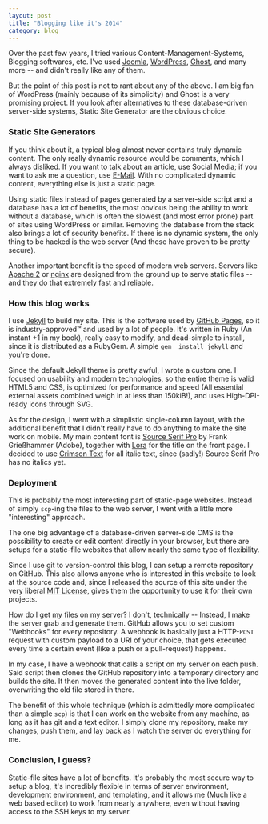 ```yaml
---
layout: post
title: "Blogging like it's 2014"
category: blog
---
```


Over the past few years, I tried various Content-Management-Systems, Blogging 
softwares, etc. I've used [Joomla][joomla], [WordPress][wordpress], 
[Ghost][ghost], and many more -- and didn't really like any of them.

But the point of this post is not to rant about any of the above. I am big fan 
of WordPress (mainly because of its simplicity) and Ghost is a very promising 
project. If you look after alternatives to these database-driven server-side 
systems, Static Site Generator are the obvious choice.

### Static Site Generators

If you think about it, a typical blog almost never contains truly dynamic 
content. The only really dynamic resource would be comments, which I always 
disliked. If you want to talk about an article, use Social Media; if you want 
to ask me a question, use [E-Mail](/about.html#contact). With no complicated 
dynamic content, everything else is just a static page.

Using static files instead of pages generated by a server-side script and a 
database has a lot of benefits, the most obvious being the ability to work 
without a database, which is often the slowest (and most error prone) part of 
sites using WordPress or similar. Removing the database from the stack also 
brings a lot of security benefits. If there is no dynamic system, the only 
thing to be hacked is the web server (And these have proven to be pretty 
secure).

Another important benefit is the speed of modern web servers. Servers like 
[Apache 2][apache] or [nginx][nginx] are designed from the ground up to serve 
static files -- and they do that extremely fast and reliable.

### How this blog works

I use [Jekyll][jekyll] to build my site. This is the software used by 
[GitHub Pages][github-pages], so it is industry-approved™ and used by a lot of 
people. It's written in Ruby (An instant +1 in my book), really easy to modify, 
and dead-simple to install, since it is distributed as a RubyGem. A simple `gem 
install jekyll` and you're done.

Since the default Jekyll theme is pretty awful, I wrote a custom one. I focused 
on usability and modern technologies, so the entire theme is valid HTML5 and 
CSS, is optimized for performance and speed (All essential external assets 
combined weigh in at less than 150kiB!), and uses High-DPI-ready icons through 
SVG.

As for the design, I went with a simplistic single-column layout, with the 
additional benefit that I didn't really have to do anything to make the site 
work on mobile. My main content font is [Source Serif Pro][source-serif] by 
Frank Grießhammer (Adobe), together with [Lora][lora] for the title on the 
front page. I decided to use [Crimson Text][crimson-text] for all italic text, 
since (sadly!) Source Serif Pro has no italics yet.

### Deployment

This is probably the most interesting part of static-page websites. Instead of 
simply `scp`-ing the files to the web server, I went with a little more 
"interesting" approach.

The one big advantage of a database-driven server-side CMS is the possibility 
to create or edit content directly in your browser, but there are setups for a 
static-file websites that allow nearly the same type of flexibility.

Since I use git to version-control this blog, I can setup a remote repository 
on GitHub. This also allows anyone who is interested in this website to look at 
the source code and, since I released the source of this site under the very 
liberal [MIT License][mit-license], gives them the opportunity to use it for 
their own projects.

How do I get my files on my server? I don't, technically -- Instead, I make the 
server grab and generate them. GitHub allows you to set custom "Webhooks" for 
every repository. A webhook is basically just a HTTP-`POST` request with custom 
payload to a URI of your choice, that gets executed every time a certain event 
(like a push or a pull-request) happens.

In my case, I have a webhook that calls a script on my server on each push. 
Said script then clones the GitHub repository into a temporary directory and 
builds the site. It then moves the generated content into the live folder, 
overwriting the old file stored in there.

The benefit of this whole technique (which is admittedly more complicated than 
a simple `scp`) is that I can work on the website from any machine, as long as 
it has git and a text editor. I simply clone my repository, make my changes, 
push them, and lay back as I watch the server do everything for me.

### Conclusion, I guess?

Static-file sites have a lot of benefits. It's probably the most secure way to 
setup a blog, it's incredibly flexible in terms of server environment, 
development environment, and templating, and it allows me (Much like a web 
based editor) to work from nearly anywhere, even without having access to the 
SSH keys to my server.


[joomla]: 		http://www.joomla.org
[wordpress]:	https://wordpress.org
[ghost]:		https://ghost.org
[apache]:		https://httpd.apache.org
[nginx]:		http://nginx.org
[jekyll]:		http://jekyllrb.com
[github-pages]: https://pages.github.com
[source-serif]: https://adobe-fonts.github.io/source-serif-pro
[lora]:			https://www.google.com/fonts/specimen/Lora
[crimson-text]:	https://www.google.com/fonts/specimen/Crimson+Text
[github-repo]:	https://github.com/elomatreb/website
[mit-license]:	http://opensource.org/licenses/MIT
